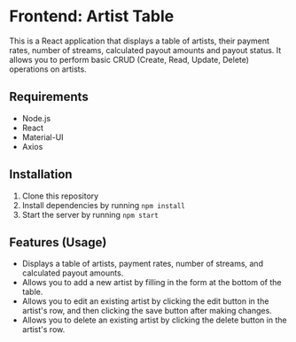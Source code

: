 # Frontend: Artist Table

This is a React application that displays a table of artists, their payment rates, number of streams, calculated payout amounts and payout status. It allows you to perform basic CRUD (Create, Read, Update, Delete) operations on artists.

## Requirements

- Node.js
- React
- Material-UI
- Axios

## Installation

1. Clone this repository
2. Install dependencies by running `npm install`
3. Start the server by running `npm start`

## Features (Usage)

- Displays a table of artists, payment rates, number of streams, and calculated payout amounts.
- Allows you to add a new artist by filling in the form at the bottom of the table.
- Allows you to edit an existing artist by clicking the edit button in the artist's row, and then clicking the save button after making changes.
- Allows you to delete an existing artist by clicking the delete button in the artist's row.
